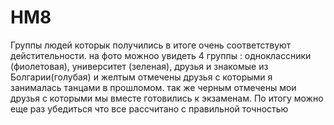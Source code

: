 # HM8
Группы людей которык получились в итоге очень соответствуют дейстительности. на фото можноо увидеть 4 группы : одноклассники (фиолетовая), университет (зеленая), друзья и знакомые из Болгарии(голубая) и желтым отмечены друзья с которыми  я занималась танцами в прошломом. так же черным отмечены мои друзья с которыми мы вместе готовились к экзаменам. По итогу можно еще раз убедиться что все рассчитано с правильной точностью 
